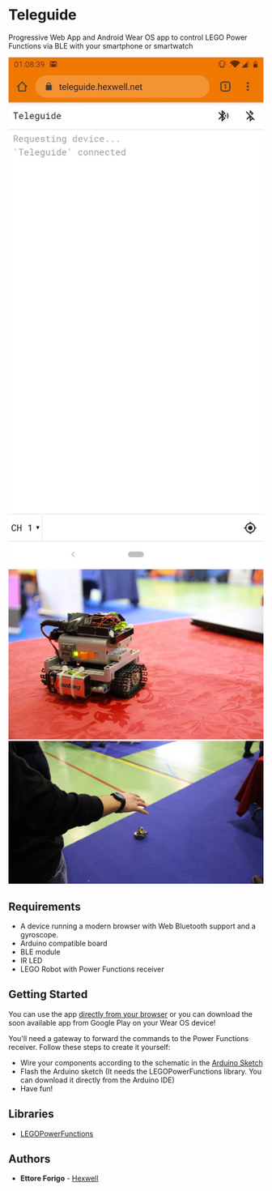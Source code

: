 # Teleguide

Progressive Web App and Android Wear OS app to control LEGO Power Functions via BLE with your smartphone or smartwatch

![screenshot](res/ss.jpg)
![hardware](res/pic.jpg)
![demo](res/demo.jpg)

## Requirements

- A device running a modern browser with Web Bluetooth support and a gyroscope.
- Arduino compatible board
- BLE module
- IR LED
- LEGO Robot with Power Functions receiver

## Getting Started

You can use the app [directly from your browser]() or you can download the soon available app from Google Play on your Wear OS device!

You'll need a gateway to forward the commands to the Power Functions receiver. Follow these steps to create it yourself:
- Wire your components according to the schematic in the [Arduino Sketch](arduino/teleguide/teleguide.ino)
- Flash the Arduino sketch (It needs the LEGOPowerFunctions library. You can download it directly from the Arduino IDE)
- Have fun!

## Libraries

- [LEGOPowerFunctions](https://github.com/schultzy51/LEGOPowerFunctions)

## Authors

- **Ettore Forigo** - [Hexwell](https://github.com/Hexwell)
